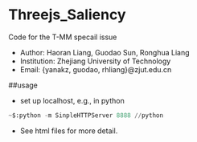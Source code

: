 # Threejs_Saliency
Code for the T-MM specail issue

- Author: Haoran Liang, Guodao Sun, Ronghua Liang
- Institution: Zhejiang University of Technology
- Email: {yanakz, guodao, rhliang}@zjut.edu.cn

##usage

* set up localhost, e.g., in python
```python
~$:python -m SinpleHTTPServer 8888 //python
```
* See html files for more detail. 
